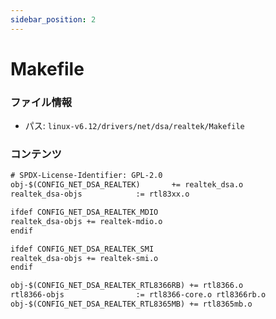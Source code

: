 ```yaml
---
sidebar_position: 2
---
```

# Makefile

### ファイル情報

- パス: `linux-v6.12/drivers/net/dsa/realtek/Makefile`

### コンテンツ

```txt
# SPDX-License-Identifier: GPL-2.0
obj-$(CONFIG_NET_DSA_REALTEK)		+= realtek_dsa.o
realtek_dsa-objs			:= rtl83xx.o

ifdef CONFIG_NET_DSA_REALTEK_MDIO
realtek_dsa-objs += realtek-mdio.o
endif

ifdef CONFIG_NET_DSA_REALTEK_SMI
realtek_dsa-objs += realtek-smi.o
endif

obj-$(CONFIG_NET_DSA_REALTEK_RTL8366RB) += rtl8366.o
rtl8366-objs 				:= rtl8366-core.o rtl8366rb.o
obj-$(CONFIG_NET_DSA_REALTEK_RTL8365MB) += rtl8365mb.o

```
